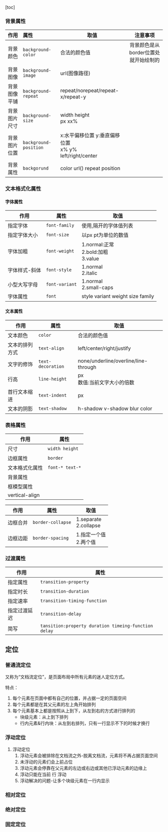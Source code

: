 [toc]

### 背景属性

|作用|属性|取值|注意事项|
|:---:|:---|---|:---:|
|背景颜色|`background-color`|合法的颜色值|背景颜色是从border位置处就开始绘制的|
|背景图像|`background-image`|url(图像路径)||
|背景图像平铺|`background-repeat`|repeat/norepeat/repeat-x/repeat-y|
|背景图片尺寸|`background-size`|width height<br>px xx%||
|背景图片位置|`background-position`|x:水平偏移位置 y:垂直偏移位置<br>x% y%<br>left/right/center||
|背景属性|`backgorund`|color url() repeat position||


### 文本格式化属性
#### 字体属性

|作用|属性|取值|
|---|---|---|
|指定字体|`font-family`|使用,隔开的字体值列表|
|指定字体大小|`font-size`|以px pt为单位的数值|
|字体加粗|`font-weight`|1.normal:正常<br>2.bold:加粗<br>3.value|
|字体样式-斜体|`font-style`|1.normal<br>2.italic|
|小型大写字母|`font-variant`|1.normal<br>2.small-caps|
|字体属性|`font`|style variant weight size family||

#### 文本属性

|作用|属性|取值|
|---|---|---|
|文本颜色|`color`|合法的颜色值|
|文本的排列方式|`text-align`|left/center/right/justify|
|文字的修饰|`text-decoration`|none/underline/overline/line-through|
|行高|`line-height`|px <br>数值:当前文字大小的倍数|
|首行文本缩进|`text-indent`|px|
|文本的阴影|`text-shadow`|h-shadow v-shadow blur color|

### 表格属性

|作用|属性|
|---|---|
|尺寸|`width height`|
|边框属性|`border`|
|文本格式化属性|`font-* text-*`|
|背景属性||
|框模型属性||
|vertical-align||

|作用|属性|取值|
|---|---|---|
|边框合并|`border-collapse`|1.separate<br>2.collapse|
|边框边距|`border-spacing`|1.指定一个值<br>2.两个值|

### 过渡属性

|作用|属性|
|---|---|
|指定属性|`transition-property`|
|指定时长|`transition-duration`|
|指定速率|`transition-timing-function`|
|指定过渡延迟|`transition-delay`|
|简写|`tansition:property duration timeing-function delay`|


## 定位

### 普通流定位
又称为“文档流定位”，是页面布局中所有元素的迷人定位方式。

特点：
1. 每个元素在页面中都有自己的位置，并占据一定的页面空间
2. 每个元素都是在其父元素的左上角开始排列
3. 每个元素基本上都是按照从上到下，从左到右的方式进行排列的
    * 块级元素：从上到下排列
    * 行内元素&行内块：从左到右排列，只有一行显示不下的时候才换行
### 浮动定位
1. 浮动定位
    1. 浮动元素会被排除在文档流之外-脱离文档流，元素将不再占据页面空间
    2. 未浮动的元素们会上前占位
    3. 浮动元素会停靠在父元素的左边或右边或其他已浮动元素的边缘上
    4. 浮动只能在当前 行 浮动
    5. 浮动解决的问题-让多个块级元素在一行内显示

### 相对定位
### 绝对定位
### 固定定位



































